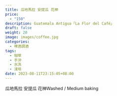 ```yaml
---
title: 瓜地馬拉 安提瓜 花神
price:
  - "150"
description: Guatemala Antigua「La Flor del Café」
draft: false
weight: 20
image: images/coffee.jpg
categories:
  - 啤酒調酒
tags:
  - 咖啡
  - 手沖
  - 水洗
  - 淺培
date: 2023-08-11T23:15:05+08:00
---
```

 瓜地馬拉 安提瓜 花神Washed / Medium baking
